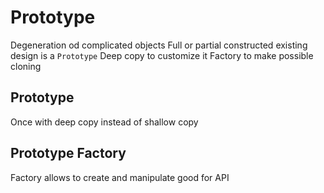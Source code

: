 # Prototype

Degeneration od complicated objects
Full or partial constructed existing design is a `Prototype`
Deep copy to customize it
Factory to make possible cloning

## Prototype

Once with deep copy instead of shallow copy

## Prototype Factory

Factory allows to create and manipulate good for API

